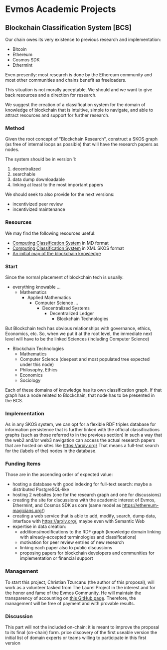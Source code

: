 # Evmos Academic Projects

## Blockchain Classification System [BCS]

Our chain owes its very existence to previous research and implementation:

- Bitcoin
- Ethereum
- Cosmos SDK
- Ethermint

Even presently: most research is done by the Ethereum community and most other communities and chains benefit as freeloaders.

This situation is not morally acceptable. We should and we want to give back resources and a direction for research.

We suggest the creation of a classification system for the domain of knowledge of blockchain that is intuitive, simple to navigate, and able to attract resources and support for further research.

### Method

Given the root concept of "Blockchain Research", construct a SKOS graph (as free of internal loops as possible) that will have the research papers as nodes.

The system should be in version 1:

1. decentralized
2. searchable
3. data dump downloadable
4. linking at least to the most important papers

We should seek to also provide for the next versions:

- incentivized peer review
- incentivized maintenance

### Resources

We may find the following resources useful:

- [Computing Classification System](https://github.com/SubjectRaw/SubjectRaw/blob/gh-pages/subject/data/eng/computing.md) in MD format
- [Computing Classification System](https://dl.acm.org/pb-assets/dl_ccs/acm_ccs2012-1626988337597.xml) in XML SKOS format
- [An initial map of the blockchain knowledge](https://github.com/the-laurel/governance/blob/main/docs/StrategicLandscape.md)

### Start

Since the normal placement of blockchain tech is usually:

- everything knowable
...
  - Mathematics
    - Applied Mathematics
      - Computer Science
      ...
        - Decentralized Systems
          - Decentralized Ledger
            - Blockchain Technologies

But Blockchain tech has obvious relationships with governance, ethics, Economics, etc. So, when we put it at the root level, the immediate next level will have to be the linked Sciences (including Computer Science)

- Blockchain Technologies
  - Mathematics
  - Computer Science (deepest and most populated tree expected under this node)
  - Philosophy, Ethics
  - Economics
  - Sociology

Each of these domains of knowledge has its own classification graph. If that graph has a node related to Blockchain, that node has to be presented in the BCS.

### Implementation

As in any SKOS system, we can opt for a flexible RDF triples database for information persistence that is further linked with the official classifications graphs (such as those referred to in the previous section) in such a way that the web2 and/or web3 navigation can access the actual research papers that are hosted on sites like https://arxiv.org/
That means a full-text search for the (labels of the) nodes in the database.

### Funding Items

Those are in the ascending order of expected value:
- hosting a database with good indexing for full-text search: maybe a distributed PostgreSQL-like
- hosting 2 websites (one for the research graph and one for discussions)
- creating the site for discussions with the academic interest of Evmos, Ethermint, and Cosmos SDK as core (same model as https://ethereum-magicians.org/)
- creating a web service that is able to add, modify, search, dump data, interface with https://arxiv.org/, maybe even with Semantic Web
- expertise in data creation:
  - additions/modifications to the RDF graph (knowledge domain linking with already-accepted terminologies and classifications)
  - motivation for peer review entries of new research
  - linking each paper also to public discussions
  - proposing papers for blockchain developers and communities for implementation or financial support

### Management

To start this project, Christian Tzurcanu (the author of this proposal), will work as a volunteer tasked from The Laurel Project in the interest and for the honor and fame of the Evmos Community. He will maintain the transparency of accounting on [this GitHub page](BCS_Accounting.md).
Therefore, the management will be free of payment and with provable results.

### Discussion

This part will not the included on-chain: it is meant to improve the proposal to its final (on-chain) form.
price discovery of the first useable version
the initial list of domain experts or teams willing to participate in this first version
